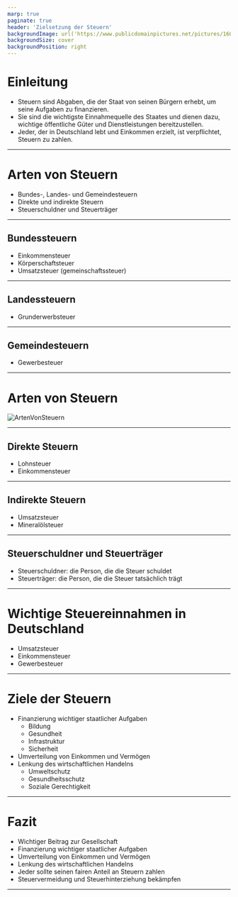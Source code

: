 ```yaml
---
marp: true
paginate: true
header: 'Zielsetzung der Steuern'
backgroundImage: url('https://www.publicdomainpictures.net/pictures/160000/velka/billets-de-banque-euros-1456165978hXz.jpg')
backgroundSize: cover
backgroundPosition: right
---
```


# Einleitung

- Steuern sind Abgaben, die der Staat von seinen Bürgern erhebt, um seine Aufgaben zu finanzieren.
- Sie sind die wichtigste Einnahmequelle des Staates und dienen dazu, wichtige öffentliche Güter und Dienstleistungen bereitzustellen.
- Jeder, der in Deutschland lebt und Einkommen erzielt, ist verpflichtet, Steuern zu zahlen.

---

# Arten von Steuern

- Bundes-, Landes- und Gemeindesteuern
- Direkte und indirekte Steuern
- Steuerschuldner und Steuerträger

---

## Bundessteuern

- Einkommensteuer
- Körperschaftsteuer
- Umsatzsteuer (gemeinschaftssteuer)

---

## Landessteuern

- Grunderwerbsteuer

---

## Gemeindesteuern

- Gewerbesteuer

---

# Arten von Steuern

![ArtenVonSteuern](https://www.osthessen-zeitung.de/fileadmin/user_upload/2018/Steuereinnahmen.jpg)

---

## Direkte Steuern

- Lohnsteuer
- Einkommensteuer

---

## Indirekte Steuern

- Umsatzsteuer
- Mineralölsteuer

---

## Steuerschuldner und Steuerträger

- Steuerschuldner: die Person, die die Steuer schuldet
- Steuerträger: die Person, die die Steuer tatsächlich trägt

---

# Wichtige Steuereinnahmen in Deutschland

- Umsatzsteuer
- Einkommensteuer
- Gewerbesteuer

---

# Ziele der Steuern

- Finanzierung wichtiger staatlicher Aufgaben
  - Bildung
  - Gesundheit
  - Infrastruktur
  - Sicherheit
- Umverteilung von Einkommen und Vermögen
- Lenkung des wirtschaftlichen Handelns
  - Umweltschutz
  - Gesundheitsschutz
  - Soziale Gerechtigkeit

---

# Fazit

- Wichtiger Beitrag zur Gesellschaft
- Finanzierung wichtiger staatlicher Aufgaben
- Umverteilung von Einkommen und Vermögen
- Lenkung des wirtschaftlichen Handelns
- Jeder sollte seinen fairen Anteil an Steuern zahlen
- Steuervermeidung und Steuerhinterziehung bekämpfen

---